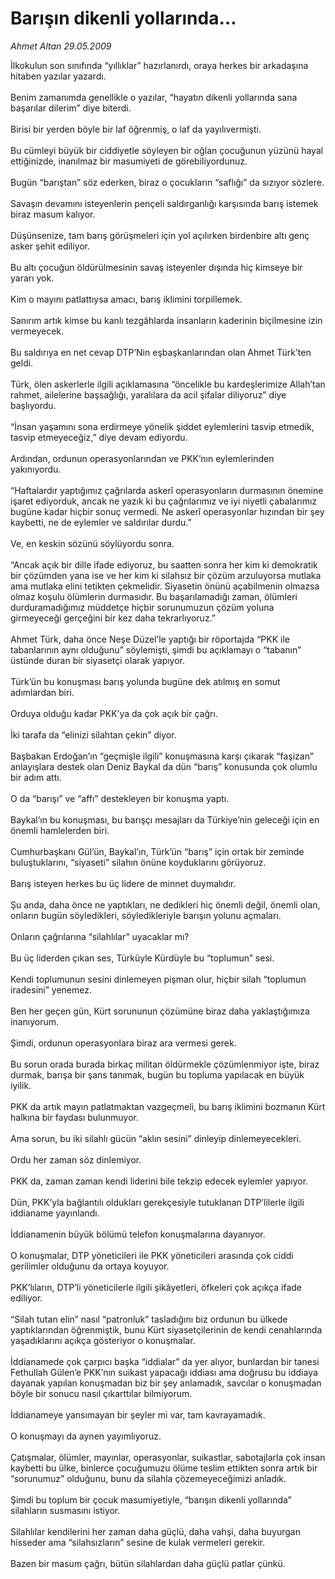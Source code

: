 # Barışın dikenli yollarında…

*Ahmet Altan 29.05.2009*

<div class="taraf_structure_2col_1zq">
<div class="margen_n">



 <p>İlkokulun son sınıfında “yıllıklar” hazırlanırdı, oraya herkes bir arkadaşına hitaben yazılar yazardı. <br/><br/>Benim zamanımda genellikle o yazılar, “hayatın dikenli yollarında sana başarılar dilerim” diye biterdi. <br/><br/>Birisi bir yerden böyle bir laf öğrenmiş, o laf da yayılıvermişti. <br/><br/>Bu cümleyi büyük bir ciddiyetle söyleyen bir oğlan çocuğunun yüzünü hayal ettiğinizde, inanılmaz bir masumiyeti de görebiliyordunuz. <br/><br/>Bugün “barıştan” söz ederken, biraz o çocukların “saflığı” da sızıyor sözlere. <br/><br/>Savaşın devamını isteyenlerin pençeli saldırganlığı karşısında barış istemek biraz masum kalıyor. <br/><br/>Düşünsenize, tam barış görüşmeleri için yol açılırken birdenbire altı genç asker şehit ediliyor. <br/><br/>Bu altı çocuğun öldürülmesinin savaş isteyenler dışında hiç kimseye bir yararı yok. <br/><br/>Kim o mayını patlattıysa amacı, barış iklimini torpillemek. <br/><br/>Sanırım artık kimse bu kanlı tezgâhlarda insanların kaderinin biçilmesine izin vermeyecek. <br/><br/>Bu saldırıya en net cevap DTP’Nin eşbaşkanlarından olan Ahmet Türk’ten geldi. <br/><br/>Türk, ölen askerlerle ilgili açıklamasına “öncelikle bu kardeşlerimize Allah’tan rahmet, ailelerine başsağlığı, yaralılara da acil şifalar diliyoruz” diye başlıyordu. <br/><br/>“İnsan yaşamını sona erdirmeye yönelik şiddet eylemlerini tasvip etmedik, tasvip etmeyeceğiz,” diye devam ediyordu. <br/><br/>Ardından, ordunun operasyonlarından ve PKK’nın eylemlerinden yakınıyordu. <br/><br/>“Haftalardır yaptığımız çağrılarda askerî operasyonların durmasının önemine işaret ediyorduk, ancak ne yazık ki bu çağrılarımız ve iyi niyetli çabalarımız bugüne kadar hiçbir sonuç vermedi. Ne askerî operasyonlar hızından bir şey kaybetti, ne de eylemler ve saldırılar durdu.” <br/><br/>Ve, en keskin sözünü söylüyordu sonra. <br/><br/>“Ancak açık bir dille ifade ediyoruz, bu saatten sonra her kim ki demokratik bir çözümden yana ise ve her kim ki silahsız bir çözüm arzuluyorsa mutlaka ama mutlaka elini tetikten çekmelidir. Siyasetin önünü açabilmenin olmazsa olmaz koşulu ölümlerin durmasıdır. Bu başarılamadığı zaman, ölümleri durduramadığımız müddetçe hiçbir sorunumuzun çözüm yoluna girmeyeceği gerçeğini bir kez daha tekrarlıyoruz.” <br/><br/>Ahmet Türk, daha önce Neşe Düzel’le yaptığı bir röportajda “PKK ile tabanlarının aynı olduğunu” söylemişti, şimdi bu açıklamayı o “tabanın” üstünde duran bir siyasetçi olarak yapıyor. <br/><br/>Türk’ün bu konuşması barış yolunda bugüne dek atılmış en somut adımlardan biri. <br/><br/>Orduya olduğu kadar PKK’ya da çok açık bir çağrı. <br/><br/>İki tarafa da “elinizi silahtan çekin” diyor. <br/><br/>Başbakan Erdoğan’ın “geçmişle ilgili” konuşmasına karşı çıkarak “faşizan” anlayışlara destek olan Deniz Baykal da dün “barış” konusunda çok olumlu bir adım attı. <br/><br/>O da “barışı” ve “affı” destekleyen bir konuşma yaptı. <br/><br/>Baykal’ın bu konuşması, bu barışçı mesajları da Türkiye’nin geleceği için en önemli hamlelerden biri. <br/><br/>Cumhurbaşkanı Gül’ün, Baykal’ın, Türk’ün “barış” için ortak bir zeminde buluştuklarını, “siyaseti” silahın önüne koyduklarını görüyoruz. <br/><br/>Barış isteyen herkes bu üç lidere de minnet duymalıdır. <br/><br/>Şu anda, daha önce ne yaptıkları, ne dedikleri hiç önemli değil, önemli olan, onların bugün söyledikleri, söyledikleriyle barışın yolunu açmaları. <br/><br/>Onların çağrılarına “silahlılar” uyacaklar mı? <br/><br/>Bu üç liderden çıkan ses, Türküyle Kürdüyle bu “toplumun” sesi. <br/><br/>Kendi toplumunun sesini dinlemeyen pişman olur, hiçbir silah “toplumun iradesini” yenemez. <br/><br/>Ben her geçen gün, Kürt sorununun çözümüne biraz daha yaklaştığımıza inanıyorum. <br/><br/>Şimdi, ordunun operasyonlara biraz ara vermesi gerek. <br/><br/>Bu sorun orada burada birkaç militan öldürmekle çözümlenmiyor işte, biraz durmak, barışa bir şans tanımak, bugün bu topluma yapılacak en büyük iyilik. <br/><br/>PKK da artık mayın patlatmaktan vazgeçmeli, bu barış iklimini bozmanın Kürt halkına bir faydası bulunmuyor. <br/><br/>Ama sorun, bu iki silahlı gücün “aklın sesini” dinleyip dinlemeyecekleri. <br/><br/>Ordu her zaman söz dinlemiyor. <br/><br/>PKK da, zaman zaman kendi liderini bile tekzip edecek eylemler yapıyor. <br/><br/>Dün, PKK’yla bağlantılı oldukları gerekçesiyle tutuklanan DTP’lilerle ilgili iddianame yayınlandı. <br/><br/>İddianamenin büyük bölümü telefon konuşmalarına dayanıyor. <br/><br/>O konuşmalar, DTP yöneticileri ile PKK yöneticileri arasında çok ciddi gerilimler olduğunu da ortaya koyuyor. <br/><br/>PKK’lıların, DTP’li yöneticilerle ilgili şikâyetleri, öfkeleri çok açıkça ifade ediliyor. <br/><br/>“Silah tutan elin” nasıl “patronluk” tasladığını biz ordunun bu ülkede yaptıklarından öğrenmiştik, bunu Kürt siyasetçilerinin de kendi cenahlarında yaşadıklarını açıkça gösteriyor o konuşmalar. <br/><br/>İddianamede çok çarpıcı başka “iddialar” da yer alıyor, bunlardan bir tanesi Fethullah Gülen’e PKK’nın suikast yapacağı iddiası ama doğrusu bu iddiaya dayanak yapılan konuşmadan biz bir şey anlamadık, savcılar o konuşmadan böyle bir sonucu nasıl çıkarttılar bilmiyorum. <br/><br/>İddianameye yansımayan bir şeyler mi var, tam kavrayamadık. <br/><br/>O konuşmayı da aynen yayımlıyoruz. <br/><br/>Çatışmalar, ölümler, mayınlar, operasyonlar, suikastlar, sabotajlarla çok insan kaybetti bu ülke, binlerce çocuğumuzu ölüme teslim ettikten sonra artık bir “sorunumuz” olduğunu, bunu da silahla çözemeyeceğimizi anladık. <br/><br/>Şimdi bu toplum bir çocuk masumiyetiyle, “barışın dikenli yollarında” silahların susmasını istiyor. <br/><br/>Silahlılar kendilerini her zaman daha güçlü, daha vahşi, daha buyurgan hisseder ama “silahsızların” sesine de kulak vermeleri gerekir. <br/><br/>Bazen bir masum çağrı, bütün silahlardan daha güçlü patlar çünkü.</p>
<br/>
<br/>
<br/>



<br/>


<div id="taraf_not">
</div>

</div>


</div>
